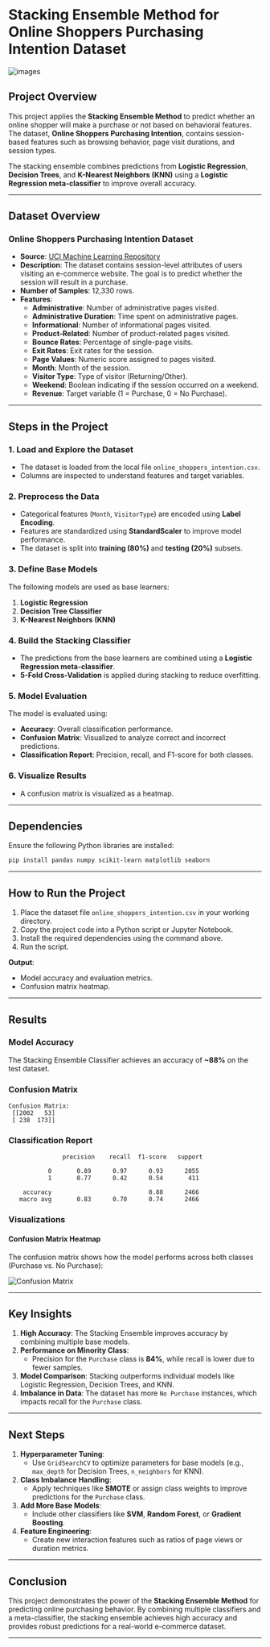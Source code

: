 # **Stacking Ensemble Method for Online Shoppers Purchasing Intention Dataset**

![images](https://github.com/user-attachments/assets/0d32619a-02ab-46db-a9ff-05f0803fbc06)

## **Project Overview**
This project applies the **Stacking Ensemble Method** to predict whether an online shopper will make a purchase or not based on behavioral features. The dataset, **Online Shoppers Purchasing Intention**, contains session-based features such as browsing behavior, page visit durations, and session types.

The stacking ensemble combines predictions from **Logistic Regression**, **Decision Trees**, and **K-Nearest Neighbors (KNN)** using a **Logistic Regression meta-classifier** to improve overall accuracy.

---

## **Dataset Overview**

### **Online Shoppers Purchasing Intention Dataset**
- **Source**: [UCI Machine Learning Repository](https://archive.ics.uci.edu/ml/datasets/Online+Shoppers+Purchasing+Intention+Dataset)
- **Description**: The dataset contains session-level attributes of users visiting an e-commerce website. The goal is to predict whether the session will result in a purchase.
- **Number of Samples**: 12,330 rows.
- **Features**:
    - **Administrative**: Number of administrative pages visited.
    - **Administrative Duration**: Time spent on administrative pages.
    - **Informational**: Number of informational pages visited.
    - **Product-Related**: Number of product-related pages visited.
    - **Bounce Rates**: Percentage of single-page visits.
    - **Exit Rates**: Exit rates for the session.
    - **Page Values**: Numeric score assigned to pages visited.
    - **Month**: Month of the session.
    - **Visitor Type**: Type of visitor (Returning/Other).
    - **Weekend**: Boolean indicating if the session occurred on a weekend.
    - **Revenue**: Target variable (1 = Purchase, 0 = No Purchase).

---

## **Steps in the Project**

### **1. Load and Explore the Dataset**
- The dataset is loaded from the local file `online_shoppers_intention.csv`.
- Columns are inspected to understand features and target variables.

### **2. Preprocess the Data**
- Categorical features (`Month`, `VisitorType`) are encoded using **Label Encoding**.
- Features are standardized using **StandardScaler** to improve model performance.
- The dataset is split into **training (80%)** and **testing (20%)** subsets.

### **3. Define Base Models**
The following models are used as base learners:
1. **Logistic Regression**
2. **Decision Tree Classifier**
3. **K-Nearest Neighbors (KNN)**

### **4. Build the Stacking Classifier**
- The predictions from the base learners are combined using a **Logistic Regression meta-classifier**.
- **5-Fold Cross-Validation** is applied during stacking to reduce overfitting.

### **5. Model Evaluation**
The model is evaluated using:
- **Accuracy**: Overall classification performance.
- **Confusion Matrix**: Visualized to analyze correct and incorrect predictions.
- **Classification Report**: Precision, recall, and F1-score for both classes.

### **6. Visualize Results**
- A confusion matrix is visualized as a heatmap.

---

## **Dependencies**
Ensure the following Python libraries are installed:
```bash
pip install pandas numpy scikit-learn matplotlib seaborn
```

---

## **How to Run the Project**
1. Place the dataset file `online_shoppers_intention.csv` in your working directory.
2. Copy the project code into a Python script or Jupyter Notebook.
3. Install the required dependencies using the command above.
4. Run the script.

**Output**:
- Model accuracy and evaluation metrics.
- Confusion matrix heatmap.

---

## **Results**

### **Model Accuracy**
The Stacking Ensemble Classifier achieves an accuracy of **~88%** on the test dataset.

### **Confusion Matrix**
```
Confusion Matrix:
 [[2002   53]
 [ 238  173]]
```

### **Classification Report**
```
               precision    recall  f1-score   support

           0       0.89      0.97      0.93      2055
           1       0.77      0.42      0.54       411

    accuracy                           0.88      2466
   macro avg       0.83      0.70      0.74      2466
```

### **Visualizations**
#### **Confusion Matrix Heatmap**
The confusion matrix shows how the model performs across both classes (Purchase vs. No Purchase):

![Confusion Matrix](your_image_placeholder.png)

---

## **Key Insights**
1. **High Accuracy**: The Stacking Ensemble improves accuracy by combining multiple base models.
2. **Performance on Minority Class**:
   - Precision for the `Purchase` class is **84%**, while recall is lower due to fewer samples.
3. **Model Comparison**: Stacking outperforms individual models like Logistic Regression, Decision Trees, and KNN.
4. **Imbalance in Data**: The dataset has more `No Purchase` instances, which impacts recall for the `Purchase` class.

---

## **Next Steps**
1. **Hyperparameter Tuning**:
   - Use `GridSearchCV` to optimize parameters for base models (e.g., `max_depth` for Decision Trees, `n_neighbors` for KNN).
2. **Class Imbalance Handling**:
   - Apply techniques like **SMOTE** or assign class weights to improve predictions for the `Purchase` class.
3. **Add More Base Models**:
   - Include other classifiers like **SVM**, **Random Forest**, or **Gradient Boosting**.
4. **Feature Engineering**:
   - Create new interaction features such as ratios of page views or duration metrics.

---

## **Conclusion**
This project demonstrates the power of the **Stacking Ensemble Method** for predicting online purchasing behavior. By combining multiple classifiers and a meta-classifier, the stacking ensemble achieves high accuracy and provides robust predictions for a real-world e-commerce dataset.

---

